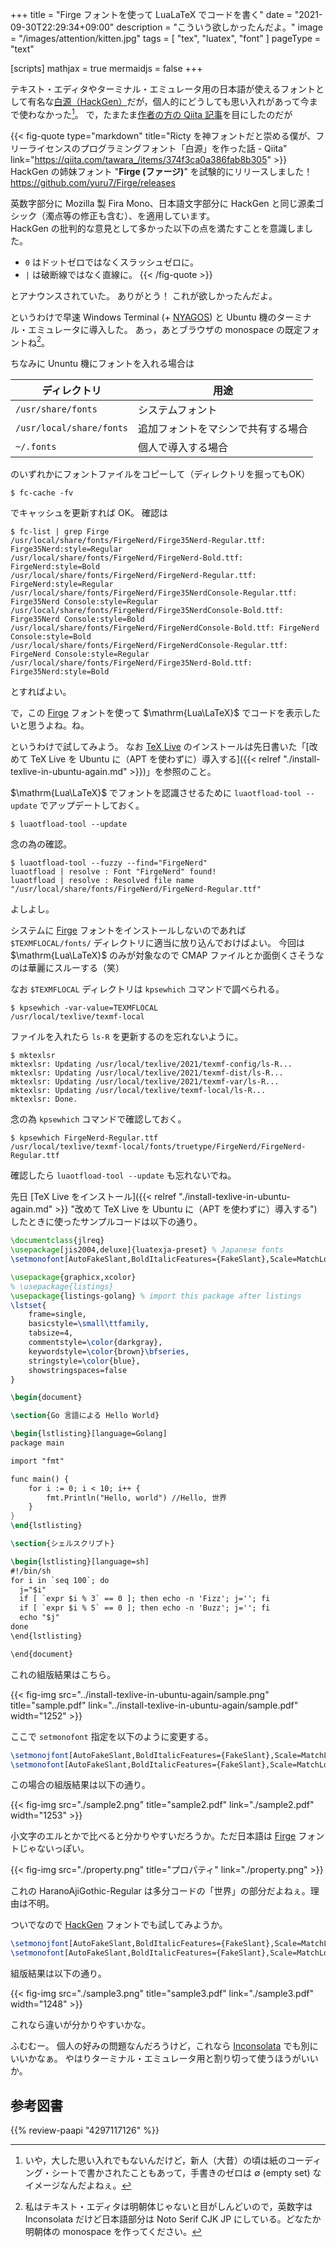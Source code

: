 +++
title = "Firge フォントを使って LuaLaTeX でコードを書く"
date =  "2021-09-30T22:29:34+09:00"
description = "こういう欲しかったんだよ。"
image = "/images/attention/kitten.jpg"
tags = [ "tex", "luatex", "font" ]
pageType = "text"

[scripts]
  mathjax = true
  mermaidjs = false
+++

テキスト・エディタやターミナル・エミュレータ用の日本語が使えるフォントとして有名な[白源（HackGen）](https://github.com/yuru7/HackGen)だが，個人的にどうしても思い入れがあって今まで使わなかった[^ez1]。
で，たまたま[作者の方の Qiita 記事](https://qiita.com/tawara_/items/374f3ca0a386fab8b305 "Ricty を神フォントだと崇める僕が、フリーライセンスのプログラミングフォント「白源」を作った話 - Qiita")を目にしたのだが

[^ez1]: いや，大した思い入れでもないんだけど，新人（大昔）の頃は紙のコーディング・シートで書かされたこともあって，手書きのゼロは $\emptyset$ (empty set) なイメージなんだよねぇ。

{{< fig-quote type="markdown" title="Ricty を神フォントだと崇める僕が、フリーライセンスのプログラミングフォント「白源」を作った話 - Qiita" link="https://qiita.com/tawara_/items/374f3ca0a386fab8b305" >}}
HackGen の姉妹フォント "**Firge (ファージ)**" を試験的にリリースしました！<br>
https://github.com/yuru7/Firge/releases

英数字部分に Mozilla 製 Fira Mono、日本語文字部分に HackGen と同じ源柔ゴシック（濁点等の修正も含む）、を適用しています。<br>
HackGen の批判的な意見として多かった以下の点を満たすことを意識しました。

- `0` はドットゼロではなくスラッシュゼロに。
- `|` は破断線ではなく直線に。
{{< /fig-quote >}}

とアナウンスされていた。
ありがとう！ これが欲しかったんだよ。

というわけで早速 Windows Terminal (+ [NYAGOS](https://github.com/nyaosorg/nyagos "nyaosorg/nyagos: NYAGOS - The hybrid Commandline Shell between UNIX & DOS")) と Ubuntu 機のターミナル・エミュレータに導入した。
あっ，あとブラウザの monospace の既定フォントね[^editor1]。

[^editor1]: 私はテキスト・エディタは明朝体じゃないと目がしんどいので，英数字は Inconsolata だけど日本語部分は Noto Serif CJK JP にしている。どなたか明朝体の monospace を作ってください。

ちなみに Ununtu 機にフォントを入れる場合は

| ディレクトリ | 用途 |
| --- | --- |
| `/usr/share/fonts` | システムフォント |
| `/usr/local/share/fonts` | 追加フォントをマシンで共有する場合 |
| `~/.fonts` | 個人で導入する場合 |

のいずれかにフォントファイルをコピーして（ディレクトリを掘ってもOK）

```text
$ fc-cache -fv
```

でキャッシュを更新すれば OK。
確認は

```text
$ fc-list | grep Firge
/usr/local/share/fonts/FirgeNerd/Firge35Nerd-Regular.ttf: Firge35Nerd:style=Regular
/usr/local/share/fonts/FirgeNerd/FirgeNerd-Bold.ttf: FirgeNerd:style=Bold
/usr/local/share/fonts/FirgeNerd/FirgeNerd-Regular.ttf: FirgeNerd:style=Regular
/usr/local/share/fonts/FirgeNerd/Firge35NerdConsole-Regular.ttf: Firge35Nerd Console:style=Regular
/usr/local/share/fonts/FirgeNerd/Firge35NerdConsole-Bold.ttf: Firge35Nerd Console:style=Bold
/usr/local/share/fonts/FirgeNerd/FirgeNerdConsole-Bold.ttf: FirgeNerd Console:style=Bold
/usr/local/share/fonts/FirgeNerd/FirgeNerdConsole-Regular.ttf: FirgeNerd Console:style=Regular
/usr/local/share/fonts/FirgeNerd/Firge35Nerd-Bold.ttf: Firge35Nerd:style=Bold
```

とすればよい。

で，この [Firge] フォントを使って $\mathrm{Lua\LaTeX}$ でコードを表示したいと思うよね。ね。

というわけで試してみよう。
なお [TeX Live] のインストールは先日書いた「[改めて TeX Live を Ubuntu に（APT を使わずに）導入する]({{< relref "./install-texlive-in-ubuntu-again.md" >}})」を参照のこと。

$\mathrm{Lua\LaTeX}$ でフォントを認識させるために `luaotfload-tool --update` でアップデートしておく。

```text
$ luaotfload-tool --update
```

念の為の確認。

```text
$ luaotfload-tool --fuzzy --find="FirgeNerd"
luaotfload | resolve : Font "FirgeNerd" found!
luaotfload | resolve : Resolved file name "/usr/local/share/fonts/FirgeNerd/FirgeNerd-Regular.ttf"
```

よしよし。

システムに [Firge] フォントをインストールしないのであれば `$TEXMFLOCAL/fonts/` ディレクトリに適当に放り込んでおけばよい。
今回は $\mathrm{Lua\LaTeX}$ のみが対象なので CMAP ファイルとか面倒くさそうなのは華麗にスルーする（笑）

なお `$TEXMFLOCAL` ディレクトリは `kpsewhich` コマンドで調べられる。

```text
$ kpsewhich -var-value=TEXMFLOCAL
/usr/local/texlive/texmf-local
```

ファイルを入れたら `ls-R` を更新するのを忘れないように。

```text
$ mktexlsr
mktexlsr: Updating /usr/local/texlive/2021/texmf-config/ls-R... 
mktexlsr: Updating /usr/local/texlive/2021/texmf-dist/ls-R... 
mktexlsr: Updating /usr/local/texlive/2021/texmf-var/ls-R... 
mktexlsr: Updating /usr/local/texlive/texmf-local/ls-R... 
mktexlsr: Done.
```

念の為 `kpsewhich` コマンドで確認しておく。

```text
$ kpsewhich FirgeNerd-Regular.ttf
/usr/local/texlive/texmf-local/fonts/truetype/FirgeNerd/FirgeNerd-Regular.ttf
```

確認したら `luaotfload-tool --update` も忘れないでね。

先日 [TeX Live をインストール]({{< relref "./install-texlive-in-ubuntu-again.md" >}} "改めて TeX Live を Ubuntu に（APT を使わずに）導入する")したときに使ったサンプルコードは以下の通り。

```latex
\documentclass{jlreq}
\usepackage[jis2004,deluxe]{luatexja-preset} % Japanese fonts
\setmonofont[AutoFakeSlant,BoldItalicFeatures={FakeSlant},Scale=MatchLowercase]{Inconsolatazi4} % use Inconsolata

\usepackage{graphicx,xcolor}
% \usepackage{listings}
\usepackage{listings-golang} % import this package after listings
\lstset{
    frame=single,
    basicstyle=\small\ttfamily,
    tabsize=4,
    commentstyle=\color{darkgray},
    keywordstyle=\color{brown}\bfseries,
    stringstyle=\color{blue},
    showstringspaces=false
}

\begin{document}

\section{Go 言語による Hello World}

\begin{lstlisting}[language=Golang]
package main

import "fmt"

func main() {
    for i := 0; i < 10; i++ {
        fmt.Println("Hello, world") //Hello, 世界
    }
}
\end{lstlisting}

\section{シェルスクリプト}

\begin{lstlisting}[language=sh]
#!/bin/sh
for i in `seq 100`; do
  j="$i"
  if [ `expr $i % 3` == 0 ]; then echo -n 'Fizz'; j=''; fi
  if [ `expr $i % 5` == 0 ]; then echo -n 'Buzz'; j=''; fi
  echo "$j"
done
\end{lstlisting}

\end{document}
```

これの組版結果はこちら。

{{< fig-img src="../install-texlive-in-ubuntu-again/sample.png" title="sample.pdf" link="../install-texlive-in-ubuntu-again/sample.pdf" width="1252" >}}

ここで `setmonofont` 指定を以下のように変更する。

```latex
\setmonojfont[AutoFakeSlant,BoldItalicFeatures={FakeSlant},Scale=MatchLowercase]{FirgeNerd} % use FirgeNerd
\setmonofont[AutoFakeSlant,BoldItalicFeatures={FakeSlant},Scale=MatchLowercase]{FirgeNerd} % use FirgeNerd
```

この場合の組版結果は以下の通り。

{{< fig-img src="./sample2.png" title="sample2.pdf" link="./sample2.pdf" width="1253" >}}

小文字のエルとかで比べると分かりやすいだろうか。ただ日本語は [Firge] フォントじゃないっぽい。

{{< fig-img src="./property.png" title="プロパティ" link="./property.png" >}}

これの HaranoAjiGothic-Regular は多分コードの「世界」の部分だよねぇ。理由は不明。

ついでなので [HackGen] フォントでも試してみようか。

```latex
\setmonojfont[AutoFakeSlant,BoldItalicFeatures={FakeSlant},Scale=MatchLowercase]{FirgeNerd} % use FirgeNerd
\setmonofont[AutoFakeSlant,BoldItalicFeatures={FakeSlant},Scale=MatchLowercase]{FirgeNerd} % use FirgeNerd
```

組版結果は以下の通り。

{{< fig-img src="./sample3.png" title="sample3.pdf" link="./sample3.pdf" width="1248" >}}

これなら違いが分かりやすいかな。

ふむむー。
個人の好みの問題なんだろうけど，これなら [Inconsolata] でも別にいいかなぁ。
やはりターミナル・エミュレータ用と割り切って使うほうがいいか。


[TeX Live]: http://www.tug.org/texlive/ "TeX Live - TeX Users Group"
[HackGen]: https://github.com/yuru7/HackGen "yuru7/HackGen: Hack と源柔ゴシックを合成したプログラミングフォント 白源 (はくげん／HackGen)"
[Firge]: https://github.com/yuru7/Firge "yuru7/Firge: Fira Mono と源真ゴシックを合成したプログラミングフォント Firge (ファージ)"
[Inconsolata]: http://levien.com/type/myfonts/inconsolata.html

## 参考図書

{{% review-paapi "4297117126" %}} <!-- LaTeX2ε美文書作成入門 -->
